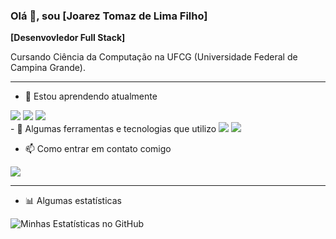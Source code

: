 ### Olá 👋, sou [Joarez Tomaz de Lima Filho]

**[Desenvovledor Full Stack]**

Cursando Ciência da Computação na UFCG (Universidade Federal de Campina Grande).

---

- 🌱 Estou aprendendo atualmente
<div align="left">
<img src="https://img.shields.io/badge/Python-black?style=for-the-badge&logo=python&logoColor=white">
<img src="https://img.shields.io/badge/Java-yellow?style=for-the-badge&logo=java&logoColor=white">
<img src="https://img.shields.io/badge/JavaScript-F7DF1E?style=for-the-badge&logo=javascript&logoColor=black">
</div>
- 🚀 Algumas ferramentas e tecnologias que utilizo
<img src="https://img.shields.io/badge/GitHub-100000?style=for-the-badge&logo=github&logoColor=white">
<img src="https://img.shields.io/badge/Vim-019733?style=for-the-badge&logo=vim&logoColor=white">

- 📫 Como entrar em contato comigo
<a href="mailto:joarez1201@gmail.com" target="_blank">
  <img src="https://img.shields.io/badge/Gmail-D14836?style=for-the-badge&logo=gmail&logoColor=white">
</a>

---
- 📊 Algumas estatísticas

![Minhas Estatísticas no GitHub](https://github-readme-stats.vercel.app/api?username=joarez-filho&show_icons=true&theme=dracula)
